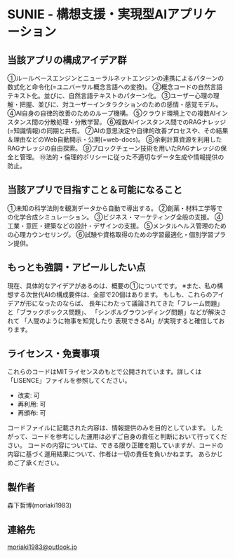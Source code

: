 # SUNIE - 構想支援・実現型AIアプリケーション



## 当該アプリの構成アイデア群
①ルールベースエンジンとニューラルネットエンジンの連携によるパターンの数式化と命令化(=ユニバーサル概念言語への変換)。
②概念コードの自然言語テキスト化。並びに、自然言語テキストのパターン化。
③ユーザー心理の理解・把握、並びに、対ユーザーインタラクションのための感情・感覚モデル。
④AI自身の自律的改善のためのループ機構。
⑤クラウド環境上での複数AIインスタンス間の分散処理・分散学習。
⑥複数AIインスタンス間でのRAGナレッジ(=知識情報)の同期と共有。
⑦AIの意思決定や自律的改善プロセスや、その結果＆理由などのWeb自動開示・公開(=web-docs)。
⑧余剰計算資源を利用したRAGナレッジの自由探索。
⑨ブロックチェーン技術を用いたRAGナレッジの保全と管理。
⑩法的・倫理的ポリシーに従った不適切なデータ生成や情報提供の防止。




## 当該アプリで目指すこと＆可能になること
①未知の科学法則を観測データから自動で導出する。
②創薬・材料工学等での化学合成シミュレーション。
③ビジネス・マーケティング全般の支援。
④工業・意匠・建築などの設計・デザインの支援。
⑤メンタルヘルス管理のための心理カウンセリング。
⑥試験や資格取得のための学習最適化・個別学習プラン提供。



## もっとも強調・アピールしたい点
現在、具体的なアイデアがあるのは、概要の①についてです。
※また、私の構想する次世代AIの構成要件は、全部で20個はあります。
もしも、これらのアイデアが形になったのならば、
長年にわたって議論されてきた「フレーム問題」と「ブラックボックス問題」、
「シンボルグラウンディング問題」などが解決されて
「人間のように物事を知覚したり 表現できるAI」が実現すると確信しております。




## ライセンス・免責事項
これらのコードはMITライセンスのもとで公開されています。詳しくは「LISENCE」ファイルを参照してください。

- 改変: 可
- 再利用: 可
- 再頒布: 可

コードファイルに記載された内容は、情報提供のみを目的としています。
したがって、コードを参考にした運用は必ずご自身の責任と判断において行ってください。
コードの内容については、できる限り正確を期していますが、コードの内容に基づく運用結果について、作者は一切の責任を負いかねます。
あらかじめご了承ください。




## 製作者
森下哲博(moriaki1983)




## 連絡先
moriaki1983@outlook.jp
